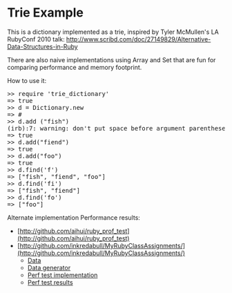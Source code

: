 # Trie Example

This is a dictionary implemented as a trie, inspired by Tyler McMullen's LA RubyConf 2010 talk: http://www.scribd.com/doc/27149829/Alternative-Data-Structures-in-Ruby

There are also naive implementations using Array and Set that are fun for comparing performance and memory footprint.

How to use it:
<pre>
>> require 'trie_dictionary'
=> true
>> d = Dictionary.new
=> #<Dictionary:0x10165bb00 @tree={}>
>> d.add ("fish")
(irb):7: warning: don't put space before argument parentheses
=> true
>> d.add("fiend")
=> true
>> d.add("foo")
=> true
>> d.find('f')
=> ["fish", "fiend", "foo"]
>> d.find('fi')
=> ["fish", "fiend"]
>> d.find('fo')
=> ["foo"]
</pre>

Alternate implementation Performance results:

* [http://github.com/aihui/ruby_prof_test](http://github.com/aihui/ruby_prof_test)
* [http://github.com/inkredabull/MyRubyClassAssignments/](http://github.com/inkredabull/MyRubyClassAssignments/)
  * [Data](http://github.com/inkredabull/MyRubyClassAssignments/blob/master/random.rb)
  * [Data generator](http://github.com/inkredabull/MyRubyClassAssignments/blob/master/random_word_generator.rb)
  * [Perf test implementation](http://github.com/inkredabull/MyRubyClassAssignments/blob/master/random_perf_test.rb)
  * [Perf test results](http://github.com/inkredabull/MyRubyClassAssignments/blob/master/random_words_result.txt)


